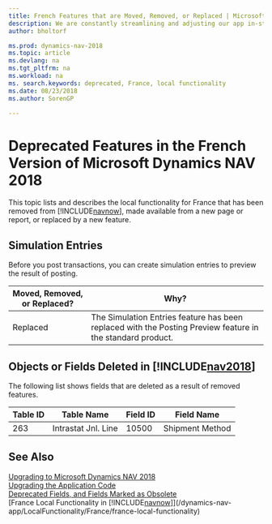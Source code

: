 ```yaml
---
title: French Features that are Moved, Removed, or Replaced | Microsoft Docs
description: We are constantly streamlining and adjusting our app in-step with market developments. Read about the features for France that we have moved, removed, or replaced.
author: bholtorf

ms.prod: dynamics-nav-2018
ms.topic: article
ms.devlang: na
ms.tgt_pltfrm: na
ms.workload: na
ms. search.keywords: deprecated, France, local functionality
ms.date: 08/23/2018
ms.author: SorenGP

---
```


# Deprecated Features in the French Version of Microsoft Dynamics NAV 2018
This topic lists and describes the local functionality for France that has been removed from [!INCLUDE[navnow](includes/navnow_md.md)], made available from a new page or report, or replaced by a new feature.

## Simulation Entries
Before you post transactions, you can create simulation entries to preview the result of posting.

|Moved, Removed, or Replaced?|Why?|
|----|----|
|Replaced| The Simulation Entries feature has been replaced with the Posting Preview feature in the standard product. |

## Objects or Fields Deleted in [!INCLUDE[nav2018](includes/nav2018_md.md)]
The following list shows fields that are deleted as a result of removed features.  

|Table ID|Table Name|Field ID|Field Name|
|--------|--------|----------|-----------|
|263|Intrastat Jnl. Line|10500|Shipment Method|

## See Also
[Upgrading to Microsoft Dynamics NAV 2018](upgrading-to-microsoft-dynamics-nav.md)  
[Upgrading the Application Code](upgrading-the-application-code.md)  
[Deprecated Fields, and Fields Marked as Obsolete](deprecated-fields.md)  
[France Local Functionality in [!INCLUDE[navnow](includes/navnow_md.md)]](/dynamics-nav-app/LocalFunctionality/France/france-local-functionality)  
